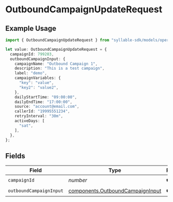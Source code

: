 # OutboundCampaignUpdateRequest

## Example Usage

```typescript
import { OutboundCampaignUpdateRequest } from "syllable-sdk/models/operations";

let value: OutboundCampaignUpdateRequest = {
  campaignId: 799203,
  outboundCampaignInput: {
    campaignName: "Outbound Campaign 1",
    description: "This is a test campaign",
    label: "demo",
    campaignVariables: {
      "key": "value",
      "key2": "value2",
    },
    dailyStartTime: "09:00:00",
    dailyEndTime: "17:00:00",
    source: "account@email.com",
    callerId: "19995551234",
    retryInterval: "30m",
    activeDays: [
      "sat",
    ],
  },
};
```

## Fields

| Field                                                                                | Type                                                                                 | Required                                                                             | Description                                                                          |
| ------------------------------------------------------------------------------------ | ------------------------------------------------------------------------------------ | ------------------------------------------------------------------------------------ | ------------------------------------------------------------------------------------ |
| `campaignId`                                                                         | *number*                                                                             | :heavy_check_mark:                                                                   | N/A                                                                                  |
| `outboundCampaignInput`                                                              | [components.OutboundCampaignInput](../../models/components/outboundcampaigninput.md) | :heavy_check_mark:                                                                   | N/A                                                                                  |